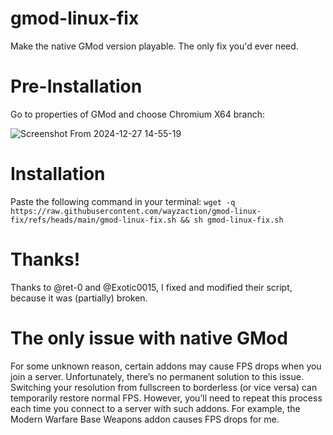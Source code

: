 # gmod-linux-fix
Make the native GMod version playable. The only fix you'd ever need.

# Pre-Installation
Go to properties of GMod and choose Chromium X64 branch:

![Screenshot From 2024-12-27 14-55-19](https://github.com/user-attachments/assets/0fbc53e5-269e-43e9-a2dc-9afea2b97e2f)

# Installation
Paste the following command in your terminal:
`wget -q https://raw.githubusercontent.com/wayzaction/gmod-linux-fix/refs/heads/main/gmod-linux-fix.sh && sh gmod-linux-fix.sh`

# Thanks!
Thanks to @ret-0 and @Exotic0015, I fixed and modified their script, because it was (partially) broken.

# The only issue with native GMod
For some unknown reason, certain addons may cause FPS drops when you join a server. Unfortunately, there’s no permanent solution to this issue.
Switching your resolution from fullscreen to borderless (or vice versa) can temporarily restore normal FPS. However, you’ll need to repeat this process each time you connect to a server with such addons. For example, the Modern Warfare Base Weapons addon causes FPS drops for me.
